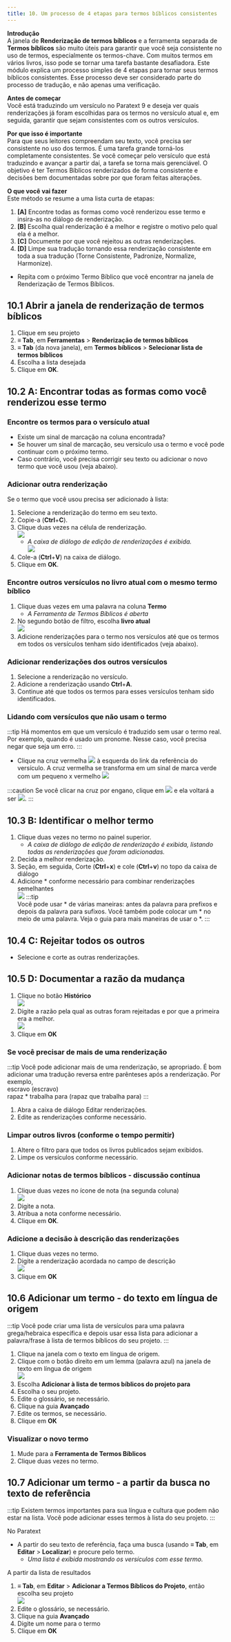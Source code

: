 ```yaml
---
title: 10. Um processo de 4 etapas para termos bíblicos consistentes
---
```


**Introdução**  
A janela de **Renderização de termos bíblicos** e a ferramenta separada de **Termos bíblicos** são muito úteis para garantir que você seja consistente no uso de termos, especialmente os termos-chave. Com muitos termos em vários livros, isso pode se tornar uma tarefa bastante desafiadora. Este módulo explica um processo simples de 4 etapas para tornar seus termos bíblicos consistentes. Esse processo deve ser considerado parte do processo de tradução, e não apenas uma verificação.

**Antes de começar**  
Você está traduzindo um versículo no Paratext 9 e deseja ver quais renderizações já foram escolhidas para os termos no versículo atual e, em seguida, garantir que sejam consistentes com os outros versículos.

**Por que isso é importante**  
Para que seus leitores compreendam seu texto, você precisa ser consistente no uso dos termos. É uma tarefa grande torná-los completamente consistentes. Se você começar pelo versículo que está traduzindo e avançar a partir daí, a tarefa se torna mais gerenciável. O objetivo é ter Termos Bíblicos renderizados de forma consistente e decisões bem documentadas sobre por que foram feitas alterações.

**O que você vai fazer**  
Este método se resume a uma lista curta de etapas:
1.  **[A]** Encontre todas as formas como você renderizou esse termo e insira-as no diálogo de renderização.
2.  **[B]** Escolha qual renderização é a melhor e registre o motivo pelo qual ela é a melhor.
3.  **[C]** Documente por que você rejeitou as outras renderizações.
4.  **[D]** Limpe sua tradução tornando essa renderização consistente em toda a sua tradução (Torne Consistente, Padronize, Normalize, Harmonize).
-  Repita com o próximo Termo Bíblico que você encontrar na janela de Renderização de Termos Bíblicos.

## 10.1 Abrir a janela de renderização de termos bíblicos
1.  Clique em seu projeto
1.  **≡ Tab**, em **Ferramentas** \> **Renderização de termos bíblicos**
1.  **≡ Tab** (da nova janela), em **Termos bíblicos** \> **Selecionar lista de termos bíblicos**
1.  Escolha a lista desejada
1.  Clique em **OK**.

## 10.2 A: Encontrar todas as formas como você renderizou esse termo

### Encontre os termos para o versículo atual
-  Existe um sinal de marcação na coluna encontrada?
-  Se houver um sinal de marcação, seu versículo usa o termo e você pode continuar com o próximo termo.
-  Caso contrário, você precisa corrigir seu texto ou adicionar o novo termo que você usou (veja abaixo).

### Adicionar outra renderização
Se o termo que você usou precisa ser adicionado à lista:
1.  Selecione a renderização do termo em seu texto.
1.  Copie-a (**Ctrl**+**C**).
1.  Clique duas vezes na célula de renderização.  
   ![](../media/c1b3082c57252d5915b78401317ef216.png)
    - *A caixa de diálogo de edição de renderizações é exibida.*  
      ![](../media/da1c9a95cc6915cd49918a7a4057de5d.png)
1.  Cole-a (**Ctrl**+**V**) na caixa de diálogo.
1.  Clique em **OK**.

### Encontre outros versículos no livro atual com o mesmo termo bíblico
1.  Clique duas vezes em uma palavra na coluna **Termo**
    -  *A Ferramenta de Termos Bíblicos é aberta*
1.  No segundo botão de filtro, escolha **livro atual**  
   ![](../media/da02438eefaf033ca374fea5de6ce726.png)
1.  Adicione renderizações para o termo nos versículos até que os termos em todos os versículos tenham sido identificados (veja abaixo).


### Adicionar renderizações dos outros versículos
1.  Selecione a renderização no versículo.
1.  Adicione a renderização usando **Ctrl**+**A**.
1.  Continue até que todos os termos para esses versículos tenham sido identificados.

### Lidando com versículos que não usam o termo
:::tip
Há momentos em que um versículo é traduzido sem usar o termo real. Por exemplo, quando é usado um pronome. Nesse caso, você precisa negar que seja um erro.
:::
-  Clique na cruz vermelha ![](../media/d2b0c7085089d46864b055b505a45c4c.png) à esquerda do link da referência do versículo. A cruz vermelha se transforma em um sinal de marca verde com um pequeno x vermelho ![](../media/c0ca01f9c039fbd52e02913fb69657db.png)

:::caution
Se você clicar na cruz por engano, clique em ![](../media/c0ca01f9c039fbd52e02913fb69657db.png) e ela voltará a ser ![](../media/d2b0c7085089d46864b055b505a45c4c.png).
:::

## 10.3 B: Identificar o melhor termo
1.  Clique duas vezes no termo no painel superior.
    -  *A caixa de diálogo de edição de renderização é exibida, listando todas as renderizações que foram adicionadas.*
1.  Decida a melhor renderização.
1.  Seção, em seguida, Corte (**Ctrl**+**x**) e cole (**Ctrl**+**v**) no topo da caixa de diálogo
1.  Adicione \* conforme necessário para combinar renderizações semelhantes  
   ![](../media/a98f3b28bc8ff39c8c8ccd3cef761661.png) 
:::tip  
Você pode usar \* de várias maneiras: antes da palavra para prefixos e depois da palavra para sufixos. Você também pode colocar um \* no meio de uma palavra. Veja o guia para mais maneiras de usar o \*.
:::

## 10.4 C: Rejeitar todos os outros
-  Selecione e corte as outras renderizações.

## 10.5 D: Documentar a razão da mudança
1.  Clique no botão **Histórico**  
   ![](../media/fa8bae7f098d4e04b3306f20bd20b13d.png)
1.  Digite a razão pela qual as outras foram rejeitadas e por que a primeira era a melhor.  
   ![](../media/753eda8dd1e36871d0bfca14248af8ae.png)
1.  Clique em **OK**


### Se você precisar de mais de uma renderização
:::tip
Você pode adicionar mais de uma renderização, se apropriado. É bom adicionar uma tradução reversa entre parênteses após a renderização. Por exemplo,  
escravo (escravo)  
rapaz \* trabalha para (rapaz que trabalha para)
:::
1.  Abra a caixa de diálogo Editar renderizações.
1.  Edite as renderizações conforme necessário.


### Limpar outros livros (conforme o tempo permitir)
1.  Altere o filtro para que todos os livros publicados sejam exibidos.
1.  Limpe os versículos conforme necessário.

### Adicionar notas de termos bíblicos - discussão contínua
1.  Clique duas vezes no ícone de nota (na segunda coluna)  
   ![](../media/51c5e8ecfa218a417cdb76475f728631.png)
1.  Digite a nota.
1.  Atribua a nota conforme necessário.
1.  Clique em **OK**.

### Adicione a decisão à descrição das renderizações
1.  Clique duas vezes no termo.
1.  Digite a renderização acordada no campo de descrição  
   ![](../media/199b1f14909613001806905e8cf854f3.png)
1.  Clique em **OK**


## 10.6 Adicionar um termo - do texto em língua de origem
:::tip
Você pode criar uma lista de versículos para uma palavra grega/hebraica específica e depois usar essa lista para adicionar a palavra/frase à lista de termos bíblicos do seu projeto.
:::

1.  Clique na janela com o texto em língua de origem.
1.  Clique com o botão direito em um lemma (palavra azul) na janela de texto em língua de origem  
   ![](../media/bd03b2d0b2328be29322a4a84d8cb19f.png)
1.  Escolha **Adicionar à lista de termos bíblicos do projeto para**
1.  Escolha o seu projeto.
1.  Edite o glossário, se necessário.
1.  Clique na guia **Avançado**
1.  Edite os termos, se necessário.
1.  Clique em **OK**

### Visualizar o novo termo

1.  Mude para a **Ferramenta de Termos Bíblicos**
1.  Clique duas vezes no termo.


## 10.7 Adicionar um termo - a partir da busca no texto de referência
:::tip
Existem termos importantes para sua língua e cultura que podem não estar na lista. Você pode adicionar esses termos à lista do seu projeto.
:::

No Paratext

-  A partir do seu texto de referência, faça uma busca (usando **≡ Tab**, em **Editar** \> **Localizar**) e procure pelo termo.
    - *Uma lista é exibida mostrando os versículos com esse termo.*

A partir da lista de resultados

1.  **≡ Tab**, em **Editar** \> **Adicionar a Termos Bíblicos do Projeto**, então escolha seu projeto  
   ![](../media/a46c4e8134d253ebeb6323814d69059f.png)
1.  Edite o glossário, se necessário.
1.  Clique na guia **Avançado**
1.  Digite um nome para o termo
1.  Clique em **OK**